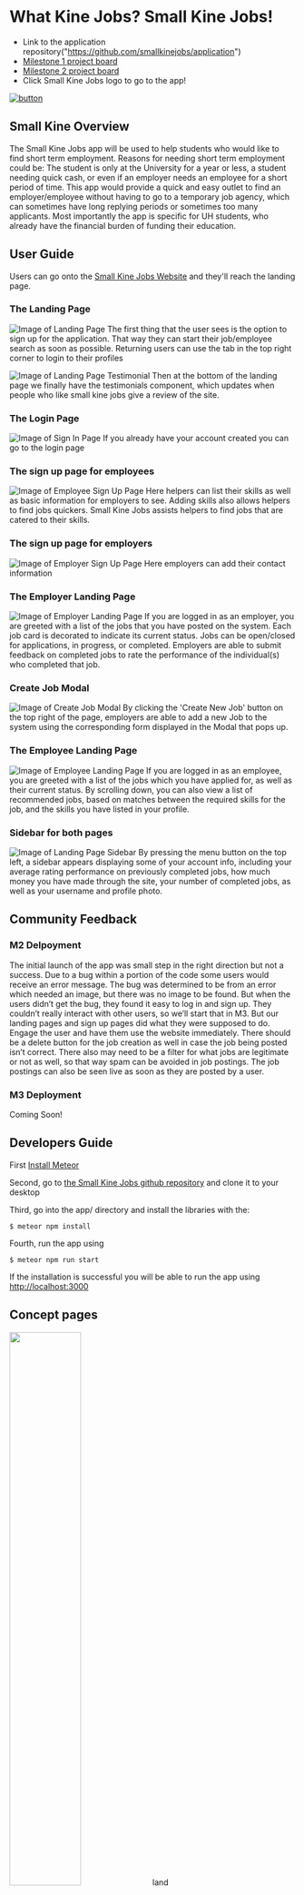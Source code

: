 # What Kine Jobs? Small Kine Jobs!

* Link to the application repository("https://github.com/smallkinejobs/application")
* [Milestone 1 project board]("https://github.com/smallkinejobs/application/projects/1")
* [Milestone 2 project board]("https://github.com/smallkinejobs/application/projects/2")
* Click Small Kine Jobs logo to go to the app!

 [![button](/images/smallkinelogo.PNG)](http://smallkinejobs.meteorapp.com/)
  


## Small Kine Overview
The Small Kine Jobs app will be used to help students who would like to find short term employment. Reasons for needing short term employment could be: The student is only at the University for a year or less, a student needing quick cash, or even if an employer needs an employee for a short period of time. This app would provide a quick and easy outlet to find an employer/employee without having to go to a temporary job agency, which can sometimes have long replying periods or sometimes too many applicants. 
Most importantly the app is specific for UH students, who already have the financial burden of funding their education.

## User Guide
Users can go onto the [Small Kine Jobs Website]("smallkinejobs.meteorapp.com") and they'll reach the landing page.

### The Landing Page
![Image of Landing Page](/images/landingpagedraft2.PNG)
The first thing that the user sees is the option to sign up for the application. That way they can start their job/employee search as soon as possible. Returning users can use the tab in the top right corner to login to their profiles

![Image of Landing Page Testimonial](/images/landingpagetestimonialsdraft.PNG)
Then at the bottom of the landing page we finally have the testimonials component, which updates when people who like small kine jobs give a review of the site. 

### The Login Page
![Image of Sign In Page](/images/sign_in.png)
If you already have your account created you can go to the login page

### The sign up page for employees

![Image of Employee Sign Up Page](/images/employeesignupdraft.PNG)
Here helpers can list their skills as well as basic information for employers to see. Adding skills also allows helpers to find jobs quickers. Small Kine Jobs assists helpers to find jobs that are catered to their skills.

### The sign up page for employers

![Image of Employer Sign Up Page](/images/employersignupdraft.PNG)
Here employers can add their contact information


### The Employer Landing Page
![Image of Employer Landing Page](/images/employer_landing.png)
If you are logged in as an employer, you are greeted with a list of the jobs that you have posted on the system. Each job card is decorated to indicate its current status. Jobs can be open/closed for applications, in progress, or completed. Employers are able to submit feedback on completed jobs to rate the performance of the individual(s) who completed that job.

### Create Job Modal
![Image of Create Job Modal](/images/pos_job_modal.png)
By clicking the 'Create New Job' button on the top right of the page, employers are able to add a new Job to the system using the corresponding form displayed in the Modal that pops up.

### The Employee Landing Page
![Image of Employee Landing Page](/images/employee_landing.png)
If you are logged in as an employee, you are greeted with a list of the jobs which you have applied for, as well as their current status. By scrolling down, you can also view a list of recommended jobs, based on matches between the required skills for the job, and the skills you have listed in your profile.

### Sidebar for both pages
![Image of Landing Page Sidebar](/images/landing_sidebar.png)
By pressing the menu button on the top left, a sidebar appears displaying some of your account info, including your average rating performance on previously completed jobs, how much money you have made through the site, your number of completed jobs, as well as your username and profile photo.

## Community Feedback

### M2 Delpoyment
The initial launch of the app was small step in the right direction but not a success. Due to a bug within a portion of the code some users would receive an error message. The bug was determined to be from an error which needed an image, but there was no image to be found. But when the users didn’t get the bug, they found it easy to log in and sign up. They couldn’t really interact with other users, so we’ll start that in M3. But our landing pages and sign up pages did what they were supposed to do. Engage the user and have them use the website immediately. There should be a delete button for the job creation as well in case the job being posted isn’t correct. There also may need to be a filter for what jobs are legitimate or not as well, so that way spam can be avoided in job postings. The job postings can also be seen live as soon as they are posted by a user. 

### M3 Deployment
Coming Soon!

## Developers Guide 
First [Install Meteor](https://www.meteor.com/install)

Second, go to [the Small Kine Jobs github repository](https://github.com/smallkinejobs/application) and clone it to your desktop

Third, go into the app/ directory and install the libraries with the:
```
$ meteor npm install
```
Fourth, run the app using 
```
$ meteor npm run start
```
If the installation is successful you will be able to run the app using [http://localhost:3000](http://localhost:3000)

## Concept pages
<img height="50%" width="50%" src = "/images/Landing.jpeg">land
<img height="50%" width="50%" src = "/images/Profile.jpg">
<img height="50%" width="50%" src = "/images/Search.jpg">
<img height="50%" width="50%" src = "/images/SignIn.jpg">
<img height="50%" width="50%" src = "/images/UserEmployee.jpg">
<img height="50%" width="50%" src = "/images/UserEmployer.jpg">
<img height="50%" width="50%" src = "/images/UserEmployerEmployee.jpg">

## Application models
<img height="50%" width="50%" src = "/images/models.jpg">
